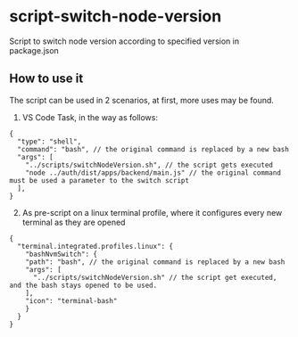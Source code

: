 # script-switch-node-version
Script to switch node version according to specified version in package.json

## How to use it
The script can be used in 2 scenarios, at first, more uses may be found.
1. VS Code Task, in the way as follows:
```jsonc
{
  "type": "shell",
  "command": "bash", // the original command is replaced by a new bash
  "args": [
    "../scripts/switchNodeVersion.sh", // the script gets executed
    "node ../auth/dist/apps/backend/main.js" // the original command must be used a parameter to the switch script
  ],
}
```
2. As pre-script on a linux terminal profile, where it configures every new terminal as they are opened
```jsonc
{
  "terminal.integrated.profiles.linux": {
    "bashNvmSwitch": {
    "path": "bash", // the original command is replaced by a new bash
    "args": [
      "../scripts/switchNodeVersion.sh" // the script get executed, and the bash stays opened to be used.
    ],
    "icon": "terminal-bash"
    }
  }
}
